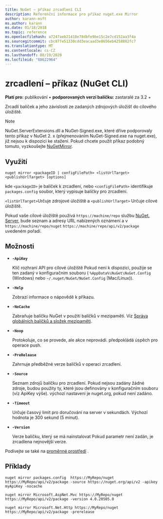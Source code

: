 ```yaml
---
title: NuGet – příkaz zrcadlení CLI
description: Referenční informace pro příkaz nuget.exe Mirror
author: karann-msft
ms.author: karann
ms.date: 01/18/2018
ms.topic: reference
ms.openlocfilehash: a7247aeb21418e78dbfe9be15c2e7cd152aa3f4a
ms.sourcegitcommit: cbc87fe51330cdd3eacaad3e8656eb4258882fc7
ms.translationtype: MT
ms.contentlocale: cs-CZ
ms.lasthandoff: 08/19/2020
ms.locfileid: "88622964"
---
```

# <a name="mirror-command-nuget-cli"></a>zrcadlení – příkaz (NuGet CLI)

**Platí pro:** publikování &bullet; **podporovaných verzí balíčku:** zastaralé za 3.2 +

Zrcadlí balíček a jeho závislosti ze zadaných zdrojových úložišť do cílového úložiště.

> [!NOTE]
> NuGet.ServerExtensions.dll a NuGet-Signed.exe, které dříve podporovaly tento příkaz v NuGet 2. x (přejmenováním NuGet-Signed.exe na nuget.exe), již nejsou k dispozici ke stažení. Pokud chcete použít příkaz podobný tomuto, vyzkoušejte [NuGetMirror](https://www.nuget.org/packages/NuGetMirror/).

## <a name="usage"></a>Využití

```cli
nuget mirror <packageID | configFilePath> <listUrlTarget> <publishUrlTarget> [options]
```

kde `<packageID>` je balíček k zrcadlení, nebo `<configFilePath>` identifikuje `packages.config` soubor, který vypisuje balíčky pro zrcadlení.

`<listUrlTarget>`Určuje zdrojové úložiště a `<publishUrlTarget>` Určuje cílové úložiště.

Pokud vaše cílové úložiště používá `https://machine/repo` službu [NuGet. Server](../../hosting-packages/nuget-server.md), bude seznam a adresy URL nabízených oznámení a v `https://machine/repo/nuget` `https://machine/repo/api/v2/package` uvedeném pořadí.

## <a name="options"></a>Možnosti

- **`-ApiKey`**

  Klíč rozhraní API pro cílové úložiště Pokud není k dispozici, použije se ten zadaný v konfiguračním souboru ( `%AppData%\NuGet\NuGet.Config` (Windows) nebo `~/.nuget/NuGet/NuGet.Config` (Mac/Linux)).

- **`-Help`**

  Zobrazí informace o nápovědě k příkazu.

- **`-NoCache`**

  Zabraňuje balíčku NuGet v použití balíčků v mezipaměti. Viz [Správa globálních balíčků a složek mezipaměti](../../consume-packages/managing-the-global-packages-and-cache-folders.md).

- **`-Noop`**

  Protokoluje, co se provede, ale akce neprovádí. předpokládá úspěch pro operace push.

- **`-PreRelease`**

  Zahrnuje předběžné verze balíčků v operaci zrcadlení.

- **`-Source`**

  Seznam zdrojů balíčku pro zrcadlení. Pokud nejsou zadány žádné zdroje, budou použity ty, které jsou definovány v konfiguračním souboru (viz ApiKey výše). výchozí nastavení je nuget.org, pokud není zadáno.

- **`-Timeout`**

  Určuje časový limit pro doručování na server v sekundách. Výchozí hodnota je 300 sekund (5 minut).

- **`-Version`**

  Verze balíčku, který se má nainstalovat Pokud parametr není zadán, je zrcadlena nejnovější verze.

Podívejte se také na [proměnné prostředí](cli-ref-environment-variables.md) .

## <a name="examples"></a>Příklady

```cli
nuget mirror packages.config  https://MyRepo/nuget https://MyRepo/api/v2/package -source https://nuget.org/api/v2 -apikey myApiKey -nocache

nuget mirror Microsoft.AspNet.Mvc https://MyRepo/nuget https://MyRepo/api/v2/package -version 4.0.20505.0

nuget mirror Microsoft.Net.Http https://MyRepo/nuget https://MyRepo/api/v2/package -prerelease
```
